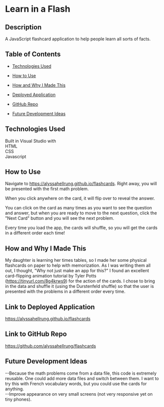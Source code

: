 # Learn in a Flash  

## Description    
A JavaScript flashcard application to help people learn all sorts of facts.

## Table of Contents

* [Technologies Used](#technologies-used)

* [How to Use](#how-to-use)     

* [How and Why I Made This](#how-and-why-i-made-this)  

* [Deployed Application](#link-to-deployed-application)

* [GitHub Repo](#link-to-github-repo)

* [Future Development Ideas](#future-development-ideas)  

## Technologies Used    
Built in Visual Studio with          
HTML       
CSS    
Javascript           

## How to Use      
Navigate to https://alyssahellrung.github.io/flashcards. Right away, you will be presented with the first math problem.  
<!-- <img src="./images/shot1.png" width="250" height="300" />   -->
When you click anywhere on the card, it will flip over to reveal the answer.     
<!-- <img src="./images/shot2.png" width="250" height="300" />      -->
You can click on the card as many times as you want to see the question and answer, but when you are ready to move to the next question, click the "Next Card" button and you will see the next problem.  
<!-- <img src="./images/shot3.png" width="250" height="300" />        -->
Every time you load the app, the cards will shuffle, so you will get the cards in a different order each time!  

<!-- ![image](./images/flashCardDemo.gif)     -->

## How and Why I Made This    
My daughter is learning her times tables, so I made her some physical flashcards on paper to help with memorization. As I was writing them all out, I thought, "Why not just make an app for this?" I found an excellent card-flipping animation tutorial by Tyler Potts (https://tinyurl.com/8g4krws9) for the action of the cards. I chose to bring in the data and shuffle it (using the Durstenfeld shuffle) so that the user is presented with the problems in a different order every time.

## Link to Deployed Application  
https://alyssahellrung.github.io/flashcards

## Link to GitHub Repo      
https://github.com/alyssahellrung/flashcards

## Future Development Ideas     
--Because the math problems come from a data file, this code is extremely reusable. One could add more data files and switch between them. I want to try this with French vocabulary words, but you could use the cards for anything.  
--Improve appearance on very small screens (not very responsive yet on tiny phones).